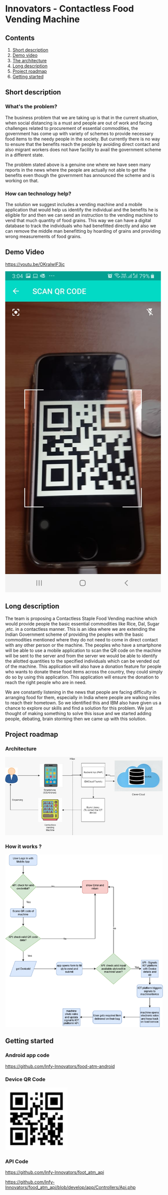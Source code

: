# Innovators - Contactless Food Vending Machine
## Contents

1. [Short description](#short-description)
1. [Demo video](#demo-video)
1. [The architecture](#the-architecture)
1. [Long description](#long-description)
1. [Project roadmap](#project-roadmap)
1. [Getting started](#getting-started)

## Short description

### What's the problem?

The business problem that we are taking up is that in the current situation, when social distancing is a must and people are out of work and facing challenges related to procurement of essential commodities, the government has come up with variety of schemes to provide necessary food items to the needy people in the society. But currently there is no  way to  ensure that the benefits reach the people by avoiding direct contact and also migrant workers does not have facility to avail the government scheme in a different state. 

The problem stated above is a genuine one where we have seen many reports in the news where the people are actually not able to get the benefits even though the government has announced the scheme and is working on that. 

### How can technology help?

The solution we suggest includes a vending machine and a mobile application that would help us identify the individual and the benefits he is eligible for and then we can send an instruction to the vending machine to vend that much quantity of food grains. This way we can have a digital database to track the individuals who had benefitted directly and also we can remove the middle man benefitting by hoarding of grains and providing wrong measurements of food grains. 
 
 ## Demo Video
 https://youtu.be/OKralwlF3jc

 [![Watch the video](https://github.com/Infy-Innovators/Food-ATM/blob/master/QR_Code_APP.jpeg)](https://youtu.be/OKralwlF3jc)

## Long description

The team is proposing a Contactless Staple Food Vending machine which would provide people the basic essential commodities like Rice, Dal, Sugar ,etc. in a contactless manner. This is an idea where we are extending the Indian Government scheme of providing the peoples with the basic commodities mentioned where they do not need to come in direct contact with any other person or the machine. The peoples who have a smartphone will be able to use a mobile application to scan the QR code on the machine will be sent to the server and from the server we would be able to identify the allotted quantities to the specified individuals which can be vended out of the machine. This application will also have a donation feature for people who wants to donate these food items across the country, they could simply do so by using this application. This application will ensure the donation to reach the right people who are in need. 

We are constantly listening in the news that people are facing difficulty in arranging food for them, especially in India where people are walking miles to reach their hometown. So we identified this and  IBM also have given us a chance to explore our skills and find a solution for this problem. 
We just thought of making something to solve this issue and we started adding people, debating, brain storming then we came up with this solution. 

## Project roadmap
### Architecture

![Architecture](architecture.jpeg)

### How it works ?

![MachineFlow](machineflow.png)
 
## Getting started

### Android app code
https://github.com/Infy-Innovators/food-atm-android

### Device QR Code

![QR Code](qrcode.png)

### API Code

https://github.com/Infy-Innovators/foot_atm_api

https://github.com/Infy-Innovators/food_atm_api/blob/develop/app/Controllers/Api.php


